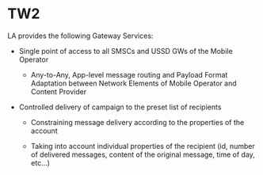 # TW2
LA provides the following Gateway Services:

-   Single point of access to all SMSCs and USSD GWs of the Mobile Operator

    -   Any-to-Any, App-level message routing and Payload Format Adaptation between Network Elements of Mobile Operator and Content Provider

-   Controlled delivery of campaign to the preset list of recipients

    -   Constraining message delivery according to the properties of the account

    -   Taking into account individual properties of the recipient (id, number of delivered messages, content of the original message, time of day, etc…)
